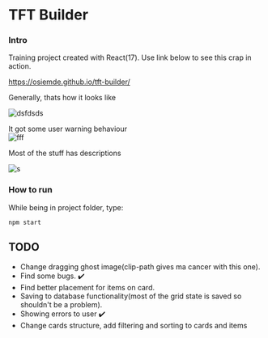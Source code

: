 # TFT Builder

### Intro
Training project created with React(17).
Use link below to see this crap in action.

https://osiemde.github.io/tft-builder/

Generally, thats how it looks like  

  ![dsfdsds](https://user-images.githubusercontent.com/99970419/183588995-8b881688-0a32-4a98-b6ef-fdefc67265cd.png)


 
It got some user warning behaviour  
![fff](https://user-images.githubusercontent.com/99970419/183591576-a3cf0377-6b5f-421a-97cc-3a6388a199dc.png)



Most of the stuff has descriptions  

![s](https://user-images.githubusercontent.com/99970419/183590045-a2f33901-5502-4730-95b2-92174ea7daac.png)


### How to run
While being in project folder, type:
```
npm start
```

## TODO
- Change dragging ghost image(clip-path gives ma cancer with this one).
- Find some bugs. ✔️
- Find better placement for items on card.
- Saving to database functionality(most of the grid state is saved so shouldn't be a problem).
- Showing errors to user ✔️
- Change cards structure, add filtering and sorting to cards and items
